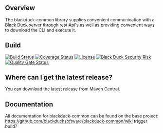 ## Overview ##
The blackduck-common library supplies convenient communication with a Black Duck server through rest Api's as well as providing convenient ways to download the CLI and execute it.

## Build ##

[![Build Status](https://travis-ci.org/blackducksoftware/blackduck-common.svg?branch=master)](https://travis-ci.org/blackducksoftware/blackduck-common)
[![Coverage Status](https://coveralls.io/repos/github/blackducksoftware/blackduck-common/badge.svg?branch=master)](https://coveralls.io/github/blackducksoftware/blackduck-common?branch=master)
[![License](https://img.shields.io/badge/License-Apache%202.0-blue.svg)](https://opensource.org/licenses/Apache-2.0)
[![Black Duck Security Risk](https://copilot.blackducksoftware.com/github/repos/blackducksoftware/blackduck-common/branches/master/badge-risk.svg)](https://copilot.blackducksoftware.com/github/repos/blackducksoftware/blackduck-common/branches/master)
[![Quality Gate Status](https://sonarcloud.io/api/project_badges/measure?project=com.synopsys.integration%3Ablackduck-common&metric=alert_status)](https://sonarcloud.io/dashboard?id=com.synopsys.integration%3Ablackduck-common)

## Where can I get the latest release? ##
You can download the latest release from Maven Central.

## Documentation ##
All documentation for blackduck-common can be found on the base project:  https://github.com/blackducksoftware/blackduck-common/wiki
trigger build?
